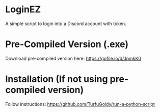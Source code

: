# LoginEZ
A simple script to login into a Discord account with token.

# Pre-Compiled Version (.exe)
Download pre-compiled version here: https://gofile.io/d/JpmkK0

# Installation (If not using pre-compiled version)
Follow instructions: https://github.com/TurfuGoldy/run-a-python-script
